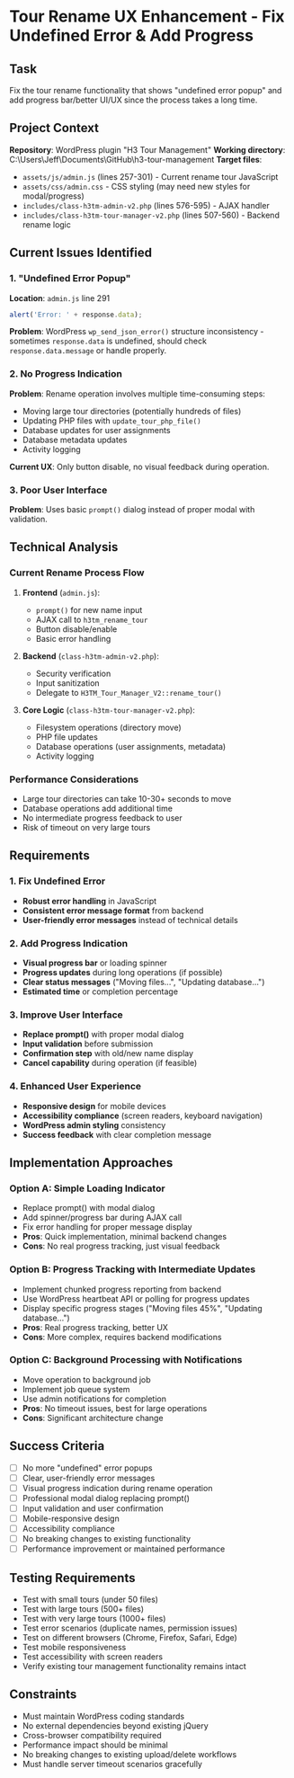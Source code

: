 # Tour Rename UX Enhancement - Fix Undefined Error & Add Progress

## Task
Fix the tour rename functionality that shows "undefined error popup" and add progress bar/better UI/UX since the process takes a long time.

## Project Context
**Repository**: WordPress plugin "H3 Tour Management"
**Working directory**: C:\Users\Jeff\Documents\GitHub\h3-tour-management
**Target files**:
- `assets/js/admin.js` (lines 257-301) - Current rename tour JavaScript
- `assets/css/admin.css` - CSS styling (may need new styles for modal/progress)
- `includes/class-h3tm-admin-v2.php` (lines 576-595) - AJAX handler
- `includes/class-h3tm-tour-manager-v2.php` (lines 507-560) - Backend rename logic

## Current Issues Identified

### 1. "Undefined Error Popup"
**Location**: `admin.js` line 291
```javascript
alert('Error: ' + response.data);
```
**Problem**: WordPress `wp_send_json_error()` structure inconsistency - sometimes `response.data` is undefined, should check `response.data.message` or handle properly.

### 2. No Progress Indication
**Problem**: Rename operation involves multiple time-consuming steps:
- Moving large tour directories (potentially hundreds of files)
- Updating PHP files with `update_tour_php_file()`
- Database updates for user assignments
- Database metadata updates
- Activity logging

**Current UX**: Only button disable, no visual feedback during operation.

### 3. Poor User Interface
**Problem**: Uses basic `prompt()` dialog instead of proper modal with validation.

## Technical Analysis

### Current Rename Process Flow
1. **Frontend** (`admin.js`):
   - `prompt()` for new name input
   - AJAX call to `h3tm_rename_tour`
   - Button disable/enable
   - Basic error handling

2. **Backend** (`class-h3tm-admin-v2.php`):
   - Security verification
   - Input sanitization
   - Delegate to `H3TM_Tour_Manager_V2::rename_tour()`

3. **Core Logic** (`class-h3tm-tour-manager-v2.php`):
   - Filesystem operations (directory move)
   - PHP file updates
   - Database operations (user assignments, metadata)
   - Activity logging

### Performance Considerations
- Large tour directories can take 10-30+ seconds to move
- Database operations add additional time
- No intermediate progress feedback to user
- Risk of timeout on very large tours

## Requirements

### 1. Fix Undefined Error
- **Robust error handling** in JavaScript
- **Consistent error message format** from backend
- **User-friendly error messages** instead of technical details

### 2. Add Progress Indication
- **Visual progress bar** or loading spinner
- **Progress updates** during long operations (if possible)
- **Clear status messages** ("Moving files...", "Updating database...")
- **Estimated time** or completion percentage

### 3. Improve User Interface
- **Replace prompt()** with proper modal dialog
- **Input validation** before submission
- **Confirmation step** with old/new name display
- **Cancel capability** during operation (if feasible)

### 4. Enhanced User Experience
- **Responsive design** for mobile devices
- **Accessibility compliance** (screen readers, keyboard navigation)
- **WordPress admin styling** consistency
- **Success feedback** with clear completion message

## Implementation Approaches

### Option A: Simple Loading Indicator
- Replace prompt() with modal dialog
- Add spinner/progress bar during AJAX call
- Fix error handling for proper message display
- **Pros**: Quick implementation, minimal backend changes
- **Cons**: No real progress tracking, just visual feedback

### Option B: Progress Tracking with Intermediate Updates
- Implement chunked progress reporting from backend
- Use WordPress heartbeat API or polling for progress updates
- Display specific progress stages ("Moving files 45%", "Updating database...")
- **Pros**: Real progress tracking, better UX
- **Cons**: More complex, requires backend modifications

### Option C: Background Processing with Notifications
- Move operation to background job
- Implement job queue system
- Use admin notifications for completion
- **Pros**: No timeout issues, best for large operations
- **Cons**: Significant architecture change

## Success Criteria
- [ ] No more "undefined" error popups
- [ ] Clear, user-friendly error messages
- [ ] Visual progress indication during rename operation
- [ ] Professional modal dialog replacing prompt()
- [ ] Input validation and user confirmation
- [ ] Mobile-responsive design
- [ ] Accessibility compliance
- [ ] No breaking changes to existing functionality
- [ ] Performance improvement or maintained performance

## Testing Requirements
- Test with small tours (under 50 files)
- Test with large tours (500+ files)
- Test with very large tours (1000+ files)
- Test error scenarios (duplicate names, permission issues)
- Test on different browsers (Chrome, Firefox, Safari, Edge)
- Test mobile responsiveness
- Test accessibility with screen readers
- Verify existing tour management functionality remains intact

## Constraints
- Must maintain WordPress coding standards
- No external dependencies beyond existing jQuery
- Cross-browser compatibility required
- Performance impact should be minimal
- No breaking changes to existing upload/delete workflows
- Must handle server timeout scenarios gracefully
